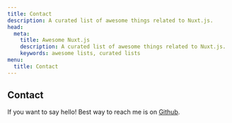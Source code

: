 ```yaml
---
title: Contact
description: A curated list of awesome things related to Nuxt.js.
head:
  meta:
    title: Awesome Nuxt.js
    description: A curated list of awesome things related to Nuxt.js.
    keywords: awesome lists, curated lists
menu:
  title: Contact
---
```


## Contact

If you want to say hello! Best way to reach me is on [Github](https://github.com/hungryape).
